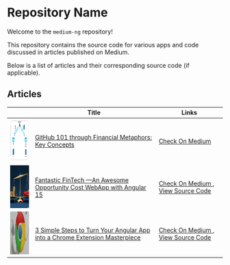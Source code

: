 # Repository Name

Welcome to the `medium-ng` repository!

This repository contains the source code for various apps and code
discussed in articles published on Medium.

Below is a list of articles and their corresponding source code (if applicable).

## Articles

|                                                                    | Title                                                                                                                                                                     | Links                                                                                                                                                        |
|--------------------------------------------------------------------|---------------------------------------------------------------------------------------------------------------------------------------------------------------------------|--------------------------------------------------------------------------------------------------------------------------------------------------------------|
| <img src="assets/1-intro-to-github.png" width="100" height="100">  | [GitHub 101 through Financial Metaphors: Key Concepts](https://medium.com/@geeks.sw.gig/github-101-through-financial-metaphors-key-concepts-4523ee0a231c)                 | [Check On Medium ](https://medium.com/@geeks.sw.gig/github-101-through-financial-metaphors-key-concepts-4523ee0a231c)                                        |
| <img src="assets/2-opportunity-cost.png" width="100" height="100"> | [Fantastic FinTech —An Awesome Opportunity Cost WebApp with Angular 15](https://medium.com/@geeks.sw.gig/fintech-bits-an-opportunity-cost-angular-app-7668b4682573)       | [Check On Medium ](https://medium.com/@geeks.sw.gig/fintech-bits-an-opportunity-cost-angular-app-7668b4682573), [View Source Code](opportunity-cost/)        |
| <img src="assets/3-chromex.webp" width="100" height="100">         | [3 Simple Steps to Turn Your Angular App into a Chrome Extension Masterpiece](https://medium.com/@geeks.sw.gig/fintech-bits-an-opportunity-cost-angular-app-7668b4682573) | [Check On Medium ](https://medium.com/@geeks.sw.gig/convert-angular-web-app-to-chrome-extension-251b278d5436), [View Source Code](opportunity-cost-chromex/) |
